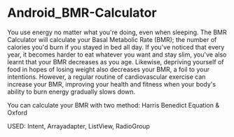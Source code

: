 # Android_BMR-Calculator

You use energy no matter what you're doing, even when sleeping. The BMR Calculator will
calculate your Basal Metabolic Rate (BMR); the number of calories you'd burn if you stayed
in bed all day.
If you've noticed that every year, it becomes harder to eat whatever you want and stay slim,
you've also learnt that your BMR decreases as you age. Likewise, depriving yourself of food
in hopes of losing weight also decreases your BMR, a foil to your intentions. However, a
regular routine of cardiovascular exercise can increase your BMR, improving your health and
fitness when your body's ability to burn energy gradually slows down.

You can calculate your BMR with two method: Harris Benedict Equation & Oxford

USED: Intent, Arrayadapter, ListView, RadioGroup
